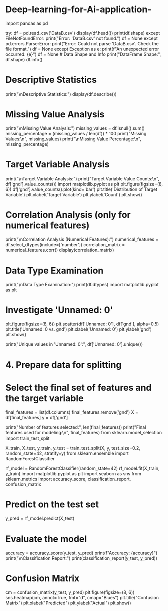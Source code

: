 # Deep-learning-for-Ai-application-
import pandas as pd

try:
    df = pd.read_csv('DataB.csv')
    display(df.head())
    print(df.shape)
except FileNotFoundError:
    print("Error: 'DataB.csv' not found.")
    df = None
except pd.errors.ParserError:
    print("Error: Could not parse 'DataB.csv'. Check the file format.")
    df = None
except Exception as e:
    print(f"An unexpected error occurred: {e}")
    df = None
    # Data Shape and Info
print("DataFrame Shape:", df.shape)
df.info()

# Descriptive Statistics
print("\nDescriptive Statistics:")
display(df.describe())

# Missing Value Analysis
print("\nMissing Value Analysis:")
missing_values = df.isnull().sum()
missing_percentage = (missing_values / len(df)) * 100
print("Missing Values:\n", missing_values)
print("\nMissing Value Percentage:\n", missing_percentage)

# Target Variable Analysis
print("\nTarget Variable Analysis:")
print("Target Variable Value Counts:\n", df['gnd'].value_counts())
import matplotlib.pyplot as plt
plt.figure(figsize=(8, 6))
df['gnd'].value_counts().plot(kind='bar')
plt.title('Distribution of Target Variable')
plt.xlabel('Target Variable')
plt.ylabel('Count')
plt.show()

# Correlation Analysis (only for numerical features)
print("\nCorrelation Analysis (Numerical Features):")
numerical_features = df.select_dtypes(include=['number'])
correlation_matrix = numerical_features.corr()
display(correlation_matrix)

# Data Type Examination
print("\nData Type Examination:")
print(df.dtypes)
import matplotlib.pyplot as plt

# Investigate 'Unnamed: 0'
plt.figure(figsize=(8, 6))
plt.scatter(df['Unnamed: 0'], df['gnd'], alpha=0.5)
plt.title('Unnamed: 0 vs. gnd')
plt.xlabel('Unnamed: 0')
plt.ylabel('gnd')
plt.show()

print("Unique values in 'Unnamed: 0':", df['Unnamed: 0'].unique())
# 4. Prepare data for splitting
# Select the final set of features and the target variable
final_features = list(df.columns)
final_features.remove('gnd')
X = df[final_features]
y = df['gnd']

print("Number of features selected:", len(final_features))
print("Final features used for modeling:\n", final_features)
from sklearn.model_selection import train_test_split

X_train, X_test, y_train, y_test = train_test_split(X, y, test_size=0.2, random_state=42, stratify=y)
from sklearn.ensemble import RandomForestClassifier

rf_model = RandomForestClassifier(random_state=42)
rf_model.fit(X_train, y_train)
import matplotlib.pyplot as plt
import seaborn as sns
from sklearn.metrics import accuracy_score, classification_report, confusion_matrix

# Predict on the test set
y_pred = rf_model.predict(X_test)

# Evaluate the model
accuracy = accuracy_score(y_test, y_pred)
print(f"Accuracy: {accuracy}")
print("\nClassification Report:")
print(classification_report(y_test, y_pred))
# Confusion Matrix
cm = confusion_matrix(y_test, y_pred)
plt.figure(figsize=(8, 6))
sns.heatmap(cm, annot=True, fmt="d", cmap="Blues")
plt.title("Confusion Matrix")
plt.xlabel("Predicted")
plt.ylabel("Actual")
plt.show()
